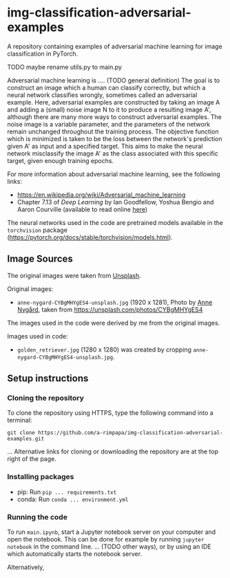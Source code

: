 # img-classification-adversarial-examples
A repository containing examples of adversarial machine learning for image classification in PyTorch.

TODO maybe rename utils.py to main.py

Adversarial machine learning is .... (TODO general definition) The goal is to construct an image which a human can classify correctly, but which a neural network classifies wrongly, sometimes called an adversarial example. Here, adversarial examples are constructed by taking an image A and adding a (small) noise image N to it to produce a resulting image A', although there are many more ways to construct adversarial examples. The noise image is a variable parameter, and the parameters of the network remain unchanged throughout the training process. The objective function which is minimized is taken to be the loss between the network's prediction given A' as input and a specified target. This aims to make the neural network misclassify the image A' as the class associated with this specific target, given enough training epochs.

For more information about adversarial machine learning, see the following links:
- https://en.wikipedia.org/wiki/Adversarial_machine_learning
- Chapter 7.13 of _Deep Learning_ by Ian Goodfellow, Yoshua Bengio and Aaron Courville (available to read online [here](https://www.deeplearningbook.org/))

The neural networks used in the code are pretrained models available in the `torchvision` package (https://pytorch.org/docs/stable/torchvision/models.html).

## Image Sources

The original images were taken from [Unsplash](https://unsplash.com/).

Original images:
- `anne-nygard-CYBgMHYgES4-unsplash.jpg` (1920 x 1281), Photo by [Anne Nygård](https://unsplash.com/@polarmermaid), taken from https://unsplash.com/photos/CYBgMHYgES4

The images used in the code were derived by me from the original images.

Images used in code:
- `golden_retriever.jpg` (1280 x 1280) was created by cropping `anne-nygard-CYBgMHYgES4-unsplash.jpg`.

## Setup instructions
### Cloning the repository

To clone the repository using HTTPS, type the following command into a terminal:
```
git clone https://github.com/a-rimpapa/img-classification-adversarial-examples.git
```

... Alternative links for cloning or downloading the repository are at the top right of the page.

### Installing packages

* pip: Run `pip ... requirements.txt`
* conda: Run `conda ... environment.yml`

### Running the code

To run `main.ipynb`, start a Jupyter notebook server on your computer and open the notebook. This can be done for example by running `jupyter notebook` in the command line. ... (TODO other ways), or by using an IDE which automatically starts the notebook server.

Alternatively, 
